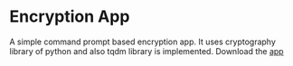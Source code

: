 # Encryption App
A simple command prompt based encryption app. It uses cryptography library of python and also tqdm library is implemented.
Download the [app](https://github.com/Cdt-Raghib/Encryption_app/blob/main/FDestroyer.exe)
